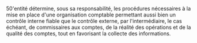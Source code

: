 50'entité détermine, sous sa responsabilité, les procédures nécessaires à la mise en place d'une organisation
comptable permettant aussi bien un contrôle interne fiable que le contrôle externe, par l'intermédiaire, le cas
échéant, de commissaires aux comptes, de la réalité des opérations et de la qualité des comptes, tout en
favorisant la collecte des informations.